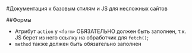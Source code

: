 #Документация к базовым стилям и JS для несложных сайтов

##Формы
* Атрибут `action` у `<form>` ОБЯЗАТЕЛЬНО должен быть заполнен, т.к. JS берет из него ссылку на обработчик для `fetch()`;
* `method` также должен быть обязательно заполнен